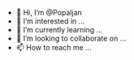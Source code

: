 - 👋 Hi, I’m @Popaljan
- 👀 I’m interested in ...
- 🌱 I’m currently learning ...
- 💞️ I’m looking to collaborate on ...
- 📫 How to reach me ...

<!---
Popaljan/Popaljan is a ✨ special ✨ repository because its `README.md` (this file) appears on your GitHub profile.
You can click the Preview link to take a look at your changes.
--->
